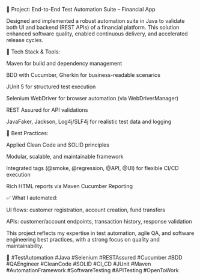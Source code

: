 🚀 Project: End-to-End Test Automation Suite – Financial App

Designed and implemented a robust automation suite in Java to validate both UI and backend (REST APIs) of a financial platform. This solution enhanced software quality, enabled continuous delivery, and accelerated release cycles.

🔧 Tech Stack & Tools:

Maven for build and dependency management

BDD with Cucumber, Gherkin for business-readable scenarios

JUnit 5 for structured test execution

Selenium WebDriver for browser automation (via WebDriverManager)

REST Assured for API validations

JavaFaker, Jackson, Log4j/SLF4j for realistic test data and logging

🧠 Best Practices:

Applied Clean Code and SOLID principles

Modular, scalable, and maintainable framework

Integrated tags (@smoke, @regression, @API, @UI) for flexible CI/CD execution

Rich HTML reports via Maven Cucumber Reporting

✅ What I automated:

UI flows: customer registration, account creation, fund transfers

APIs: customer/account endpoints, transaction history, response validation

This project reflects my expertise in test automation, agile QA, and software engineering best practices, with a strong focus on quality and maintainability.

🔖 #TestAutomation #Java #Selenium #RESTAssured #Cucumber #BDD #QAEngineer #CleanCode #SOLID #CI_CD #JUnit #Maven #AutomationFramework #SoftwareTesting #APITesting #OpenToWork
